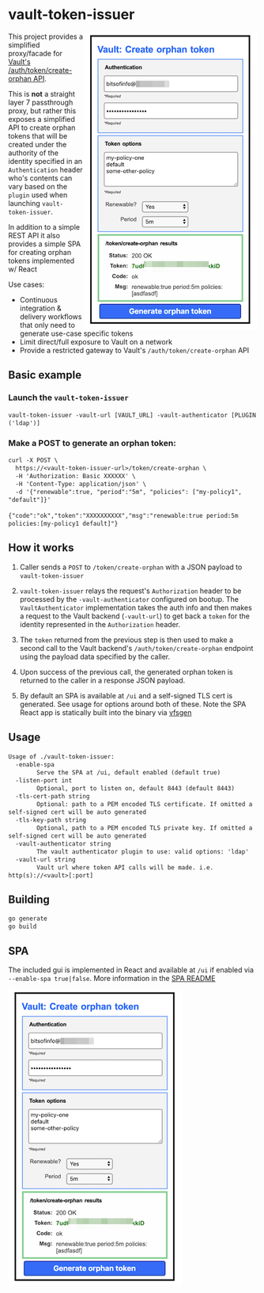 # vault-token-issuer

<img src="doc/spa.png" align="right" height="600">

This project provides a simplified proxy/facade for [Vault's /auth/token/create-orphan API](https://www.vaultproject.io/api/auth/token/index.html).

This is **not** a straight layer 7 passthrough proxy, but rather this exposes a simplified API to create orphan tokens that will be created under the authority of the identity specified in an `Authentication` header who's contents can vary based on the `plugin` used when launching `vault-token-issuer`.

In addition to a simple REST API it also provides a simple SPA for creating orphan tokens implemented w/ React

Use cases:

* Continuous integration & delivery workflows that only need to generate use-case specific tokens 
* Limit direct/full exposure to Vault on a network
* Provide a restricted gateway to Vault's `/auth/token/create-orphan` API

## Basic example

### Launch the `vault-token-issuer`
```
vault-token-issuer -vault-url [VAULT_URL] -vault-authenticator [PLUGIN ('ldap')]
```

### Make a POST to generate an orphan token:
```
curl -X POST \
  https://<vault-token-issuer-url>/token/create-orphan \
  -H 'Authorization: Basic XXXXXX' \
  -H 'Content-Type: application/json' \
  -d '{"renewable":true, "period":"5m", "policies": ["my-policy1", "default"]}'

{"code":"ok","token":"XXXXXXXXXX","msg":"renewable:true period:5m policies:[my-policy1 default]"}
```

## How it works

1) Caller sends a `POST` to `/token/create-orphan` with a JSON payload to `vault-token-issuer`
   
2) `vault-token-issuer` relays the request's `Authorization` header to be processed by the `-vault-authenticator` configured on bootup. The `VaultAuthenticator` implementation takes the auth info and then makes a request to the Vault backend (`-vault-url`) to get back a `token` for the identity represented in the `Authorization` header.

3) The `token` returned from the previous step is then used to make a second call to the Vault backend's `/auth/token/create-orphan` endpoint using the payload data specified by the caller.

4) Upon success of the previous call, the generated orphan token is returned to the caller in a response JSON payload.

5) By default an SPA is available at `/ui` and a self-signed TLS cert is generated. See usage for options around both of these. Note the SPA React app is statically built into the binary via [vfsgen](https://github.com/shurcooL/vfsgen)

## Usage

```
Usage of ./vault-token-issuer:
  -enable-spa
        Serve the SPA at /ui, default enabled (default true)
  -listen-port int
        Optional, port to listen on, default 8443 (default 8443)
  -tls-cert-path string
        Optional: path to a PEM encoded TLS certificate. If omitted a self-signed cert will be auto generated
  -tls-key-path string
        Optional, path to a PEM encoded TLS private key. If omitted a self-signed cert will be auto generated
  -vault-authenticator string
        The vault authenticator plugin to use: valid options: 'ldap'
  -vault-url string
        Vault url where token API calls will be made. i.e. http(s)://<vault>[:port]
```

## Building

```
go generate
go build
```

## SPA

The included gui is implemented in React and available at `/ui` if enabled via `--enable-spa true|false`. More information in the [SPA README](spa/README.md)

![](doc/spa.png) 

